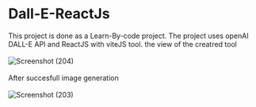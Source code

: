 # Dall-E-ReactJs
This project is done as a Learn-By-code project.
The project uses openAI DALL-E API and ReactJS with viteJS tool.
the view of the creatred tool
<br><br>
![Screenshot (204)](https://user-images.githubusercontent.com/54848410/211048235-76feafa3-54af-455f-8a13-ee5cd7bbb742.png)
<br><br>
After succesfull image generation 
<br><br>
![Screenshot (203)](https://user-images.githubusercontent.com/54848410/211048363-be1de38b-e080-45c8-b5a8-0d762ccee27e.png)
